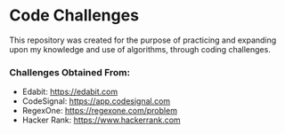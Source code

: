 # Code Challenges

This repository was created for the purpose of practicing and expanding upon my knowledge and use of algorithms, through coding challenges.

### Challenges Obtained From:
- Edabit: https://edabit.com
- CodeSignal: https://app.codesignal.com
- RegexOne: https://regexone.com/problem
- Hacker Rank: https://www.hackerrank.com
